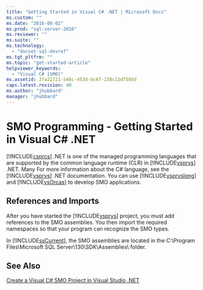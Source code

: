 ```yaml
---
title: "Getting Started in Visual C# .NET | Microsoft Docs"
ms.custom: ""
ms.date: "2016-08-02"
ms.prod: "sql-server-2016"
ms.reviewer: ""
ms.suite: ""
ms.technology: 
  - "docset-sql-devref"
ms.tgt_pltfrm: ""
ms.topic: "get-started-article"
helpviewer_keywords: 
  - "Visual C# [SMO]"
ms.assetid: 37a22721-546c-453d-bc6f-238c13d7505d
caps.latest.revision: 40
ms.author: "jhubbard"
manager: "jhubbard"
---
```

# SMO Programming - Getting Started in Visual C# .NET
  [!INCLUDE[csprcs](../../integration-services/includes/csprcs-md.md)] .NET is one of the managed programming languages that are supported by the common language runtime (CLR) in [!INCLUDE[vsprvs](../../analysis-services/multidimensional-models/includes/vsprvs-md.md)] .NET. Many For more information about the C# language, see the [!INCLUDE[vsprvs](../../analysis-services/multidimensional-models/includes/vsprvs-md.md)] .NET documentation. You can use [!INCLUDE[vsprvslong](../../relational-databases/server-management-objects-smo/includes/vsprvslong-md.md)] and [!INCLUDE[vsOrcas](../../relational-databases/server-management-objects-smo/includes/vsorcas-md.md)] to develop SMO applications.  
  
## References and Imports  
 After you have started the [!INCLUDE[vsprvs](../../analysis-services/multidimensional-models/includes/vsprvs-md.md)] project, you must add references to the SMO assemblies. You then import the required namespaces so that your program can recognize the SMO types.  
  
 In [!INCLUDE[ssCurrent](../../advanced-analytics/r-services/includes/sscurrent-md.md)], the SMO assemblies are located in the C:\Program Files\Microsoft SQL Server\130\SDK\Assemblies\ folder.  
  
## See Also  
 [Create a Visual C&#35; SMO Project in Visual Studio .NET](../Topic/Create%20a%20Visual%20C%23%20SMO%20Project%20in%20Visual%20Studio%20.NET.md)  
  
  